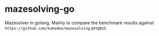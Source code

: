 # mazesolving-go
Mazesolver in golang. Mainly to compare the benchmark results against `https://github.com/kumadee/mazesolving` project.
